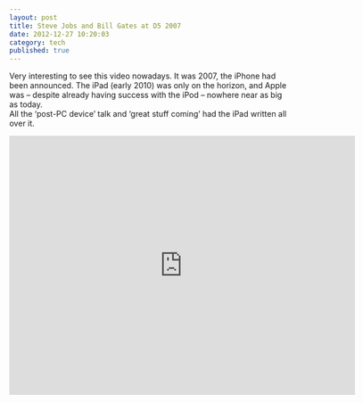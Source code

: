 ```yaml
---
layout: post
title: Steve Jobs and Bill Gates at D5 2007
date: 2012-12-27 10:20:03
category: tech
published: true
---
```


Very interesting to see this video nowadays. It was 2007, the iPhone had been announced. The iPad (early 2010) was only on the horizon, and Apple was – despite already having success with the iPod – nowhere near as big as today.  
All the ‘post-PC device’ talk and ‘great stuff coming’ had the iPad written all over it.<br>
<iframe width="620" height="465" src="https://www.youtube-nocookie.com/embed/ZWaX1g_2SSQ?rel=0" frameborder="0" allowfullscreen></iframe>